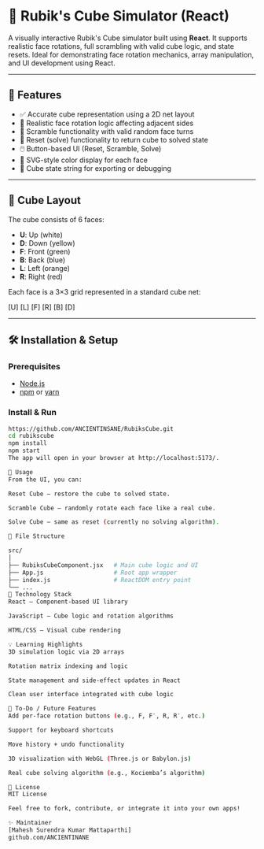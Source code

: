 # 🧊 Rubik's Cube Simulator (React)

A visually interactive Rubik's Cube simulator built using **React**. It supports realistic face rotations, full scrambling with valid cube logic, and state resets. Ideal for demonstrating face rotation mechanics, array manipulation, and UI development using React.

---

## 🚀 Features

- ✅ Accurate cube representation using a 2D net layout
- 🔄 Realistic face rotation logic affecting adjacent sides
- 🎲 Scramble functionality with valid random face turns
- 🧹 Reset (solve) functionality to return cube to solved state
- 🖱️ Button-based UI (Reset, Scramble, Solve)
- 🎨 SVG-style color display for each face
- 🔡 Cube state string for exporting or debugging

---

## 🧩 Cube Layout

The cube consists of 6 faces:

- **U**: Up (white)
- **D**: Down (yellow)
- **F**: Front (green)
- **B**: Back (blue)
- **L**: Left (orange)
- **R**: Right (red)

Each face is a 3×3 grid represented in a standard cube net:

[U]
[L] [F] [R] [B]
[D]

---

## 🛠️ Installation & Setup

### Prerequisites

- [Node.js](https://nodejs.org/)
- [npm](https://www.npmjs.com/) or [yarn](https://yarnpkg.com/)

### Install & Run

```bash
https://github.com/ANCIENTINSANE/RubiksCube.git
cd rubikscube
npm install
npm start
The app will open in your browser at http://localhost:5173/.

🧪 Usage
From the UI, you can:

Reset Cube – restore the cube to solved state.

Scramble Cube – randomly rotate each face like a real cube.

Solve Cube – same as reset (currently no solving algorithm).

📁 File Structure

src/
│
├── RubiksCubeComponent.jsx   # Main cube logic and UI
├── App.js                    # Root app wrapper
├── index.js                  # ReactDOM entry point
└── ...
🎨 Technology Stack
React – Component-based UI library

JavaScript – Cube logic and rotation algorithms

HTML/CSS – Visual cube rendering

💡 Learning Highlights
3D simulation logic via 2D arrays

Rotation matrix indexing and logic

State management and side-effect updates in React

Clean user interface integrated with cube logic

📌 To-Do / Future Features
Add per-face rotation buttons (e.g., F, F′, R, R′, etc.)

Support for keyboard shortcuts

Move history + undo functionality

3D visualization with WebGL (Three.js or Babylon.js)

Real cube solving algorithm (e.g., Kociemba’s algorithm)

📜 License
MIT License

Feel free to fork, contribute, or integrate it into your own apps!

✨ Maintainer
[Mahesh Surendra Kumar Mattaparthi]
github.com/ANCIENTINANE